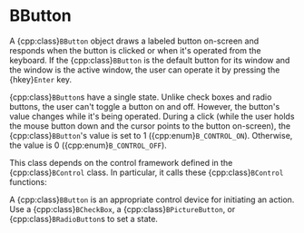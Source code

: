 # BButton

A {cpp:class}`BButton` object draws a labeled button on-screen and
responds when the button is clicked or when it's operated from the
keyboard. If the {cpp:class}`BButton` is the default button for its window
and the window is the active window, the user can operate it by pressing
the {hkey}`Enter` key.

{cpp:class}`BButton`s have a single state. Unlike check boxes and radio
buttons, the user can't toggle a button on and off. However, the button's
value changes while it's being operated. During a click (while the user
holds the mouse button down and the cursor points to the button on-screen),
the {cpp:class}`BButton`'s value is set to 1 ({cpp:enum}`B_CONTROL_ON`).
Otherwise, the value is 0 ({cpp:enum}`B_CONTROL_OFF`).

This class depends on the control framework defined in the
{cpp:class}`BControl` class. In particular, it calls these
{cpp:class}`BControl` functions:



A {cpp:class}`BButton` is an appropriate control device for initiating an
action. Use a {cpp:class}`BCheckBox`, a {cpp:class}`BPictureButton`, or
{cpp:class}`BRadioButton`s to set a state.
